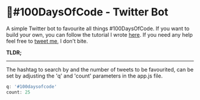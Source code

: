 # 🤖#100DaysOfCode - Twitter Bot
A simple Twitter bot to favourite all things #100DaysOfCode. If you want to build your own, you can follow the tutorial I wrote [here](https://medium.com/@ajukco/how-i-built-a-twitter-bot-for-100daysofcode-768ef5e12405). If you need any help feel free to [tweet me](https://twitter.com/ajukco), I don't bite.

**TLDR;**
___

The hashtag to search by and the number of tweets to be favourited, can be set by adjusting the 'q' and 'count' parameters in the app.js file.

```javascript
q: '#100daysofcode'
count: 25
```
